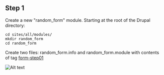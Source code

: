 
## Step 1

Create a new "random_form" module.  Starting at the root of the Drupal directory:
```
cd sites/all/modules/
mkdir random_form
cd random_form
```

Create two files: random_form.info and random_form.module with contents of tag [form-step01](https://github.com/ultrasaurus/drupal_module_example/tree/form-step01)


![Alt text](https://monosnap.com/image/uJ7eez7bw55B5CydVxzGkLd3n.png)
